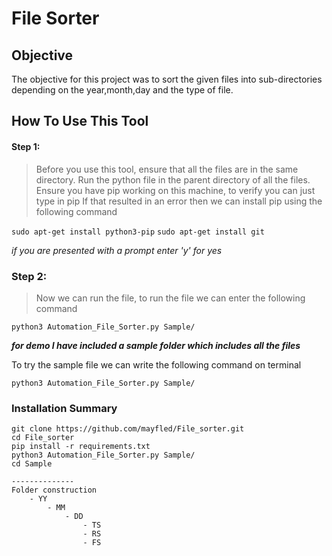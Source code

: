 # File Sorter

## Objective

The objective for this project was to sort the given files into sub-directories depending on the year,month,day and the type of file.

## How To Use This Tool

#### Step 1:
>Before you use this tool, ensure that all the files are in the same directory.
Run the python file in the parent directory of all the files.
Ensure you have pip working on this machine, to verify you can just type in pip
If that resulted in an error then we can install pip using the following command

```sudo apt-get install python3-pip```
```sudo apt-get install git```

*if you are presented with a prompt enter 'y' for yes*

### Step 2:
>Now we can run the file, to run the file we can enter the following command

```python3 Automation_File_Sorter.py Sample/```

***for demo I have included a sample folder which includes all the files***

To try the sample file we can write the following command on terminal

```python3 Automation_File_Sorter.py Sample/```

### Installation Summary

```
git clone https://github.com/mayfled/File_sorter.git
cd File_sorter
pip install -r requirements.txt
python3 Automation_File_Sorter.py Sample/
cd Sample

--------------
Folder construction
    - YY
        - MM
            - DD
                - TS
                - RS
                - FS
```
